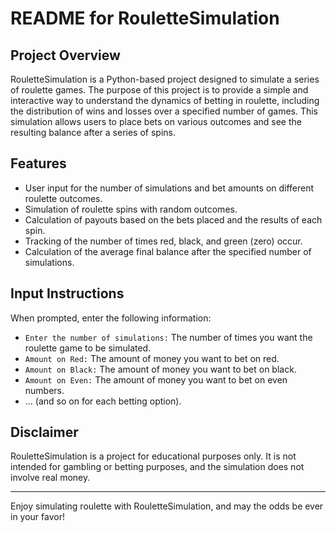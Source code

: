 # README for RouletteSimulation

## Project Overview

RouletteSimulation is a Python-based project designed to simulate a series of roulette games. The purpose of this project is to provide a simple and interactive way to understand the dynamics of betting in roulette, including the distribution of wins and losses over a specified number of games. This simulation allows users to place bets on various outcomes and see the resulting balance after a series of spins.

## Features

- User input for the number of simulations and bet amounts on different roulette outcomes.
- Simulation of roulette spins with random outcomes.
- Calculation of payouts based on the bets placed and the results of each spin.
- Tracking of the number of times red, black, and green (zero) occur.
- Calculation of the average final balance after the specified number of simulations.

## Input Instructions

When prompted, enter the following information:

- `Enter the number of simulations:` The number of times you want the roulette game to be simulated.
- `Amount on Red:` The amount of money you want to bet on red.
- `Amount on Black:` The amount of money you want to bet on black.
- `Amount on Even:` The amount of money you want to bet on even numbers.
- ... (and so on for each betting option).

## Disclaimer

RouletteSimulation is a project for educational purposes only. It is not intended for gambling or betting purposes, and the simulation does not involve real money.

---

Enjoy simulating roulette with RouletteSimulation, and may the odds be ever in your favor!
